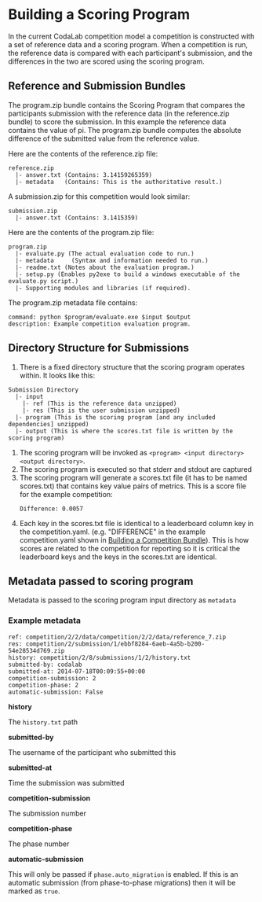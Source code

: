 # Building a Scoring Program

In the current CodaLab competition model a competition is constructed with a set of reference data and a scoring program. When a competition is run, the reference data is compared with each participant's submission, and the differences in the two are scored using the scoring program.

## Reference and Submission Bundles

The program.zip bundle contains the Scoring Program that compares the participants submission with the reference data (in the reference.zip bundle) to score the submission. In this example the reference data contains the value of pi. The program.zip bundle computes the absolute difference of the submitted value from the reference value.

Here are the contents of the reference.zip file:
```
reference.zip 
  |- answer.txt (Contains: 3.14159265359)
  |- metadata   (Contains: This is the authoritative result.)
```

A submission.zip for this competition would look similar:
```
submission.zip 
  |- answer.txt (Contains: 3.1415359)
```

Here are the contents of the program.zip file:
```
program.zip
  |- evaluate.py (The actual evaluation code to run.)
  |- metadata     (Syntax and information needed to run.)
  |- readme.txt (Notes about the evaluation program.)
  |- setup.py (Enables py2exe to build a windows executable of the evaluate.py script.)
  |- Supporting modules and libraries (if required).
```

The program.zip metadata file contains:
```
command: python $program/evaluate.exe $input $output
description: Example competition evaluation program.
```

## Directory Structure for Submissions

1. There is a fixed directory structure that the scoring program operates within. It looks like this:

```
Submission Directory
  |- input
    |- ref (This is the reference data unzipped)
    |- res (This is the user submission unzipped)
  |- program (This is the scoring program [and any included dependencies] unzipped)
  |- output (This is where the scores.txt file is written by the scoring program)
```

1. The scoring program will be invoked as `<program> <input directory> <output directory>`.
1. The scoring program is executed so that stderr and stdout are captured
1. The scoring program will generate a scores.txt file (it has to be named scores.txt) that contains key value pairs of metrics. This is a score file for the example competition:
    ```
    Difference: 0.0057
    ```
1. Each key in the scores.txt file is identical to a leaderboard column key in the competition.yaml. (e.g. "DIFFERENCE" in the example competition.yaml shown in [Building a Competition Bundle](https://github.com/codalab/codalab/wiki/User_Building-a-Competition-Bundle)). This is how scores are related to the competition for reporting so it is critical the leaderboard keys and the keys in the scores.txt are identical.


## Metadata passed to scoring program

Metadata is passed to the scoring program input directory as `metadata`

### Example metadata
```
ref: competition/2/2/data/competition/2/2/data/reference_7.zip
res: competition/2/submission/1/ebbf8284-6aeb-4a5b-b200-54e28534d769.zip
history: competition/2/8/submissions/1/2/history.txt
submitted-by: codalab
submitted-at: 2014-07-18T00:09:55+00:00
competition-submission: 2
competition-phase: 2
automatic-submission: False
```

**history**

The `history.txt` path

**submitted-by**

The username of the participant who submitted this

**submitted-at**

Time the submission was submitted

**competition-submission**

The submission number

**competition-phase**

The phase number

**automatic-submission**

This will only be passed if `phase.auto_migration` is enabled. If this is an automatic submission (from phase-to-phase migrations) then it will be marked as `true`.